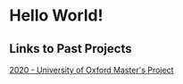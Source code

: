 # Hello World!


## Links to Past Projects
[2020 - University of Oxford Master's Project](./MPhys_Project_Report_EO_2020.pdf)
